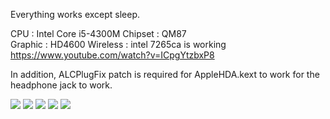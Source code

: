 

Everything works except sleep.

CPU : Intel Core i5-4300M 
Chipset : QM87  
Graphic : HD4600
Wireless : intel 7265ca is working https://www.youtube.com/watch?v=ICpgYtzbxP8

In addition, ALCPlugFix patch is required for AppleHDA.kext to work for the headphone jack to work.

<img src="https://raw.githubusercontent.com/statuspace/HackintoshBigSurOpenCore_Thinkpad_L540/master/Ekran%20Resmi%202020-11-11%2023.20.27.png?token=AJOGBVOXZXVWLQ3KI4MYMF27VRESG"/>

<img src="https://github.com/statuspace/HackintoshBigSurOpenCore_Thinkpad_L540/blob/master/Ekran%20Resmi%202020-11-11%2023.21.44.png"/>

<img src="https://github.com/statuspace/HackintoshBigSurOpenCore_Thinkpad_L540/blob/master/Ekran%20Resmi%202020-11-11%2023.21.19.png"/>

<img src="https://github.com/statuspace/HackintoshBigSurOpenCore_Thinkpad_L540/blob/master/Ekran%20Resmi%202020-11-11%2023.22.23.png"/>

<img src="https://raw.githubusercontent.com/statuspace/HackintoshBigSurOpenCore_Thinkpad_L540/master/Ekran%20Resmi%202020-11-11%2023.22.33.png?token=AJOGBVOHVVBNHISYARWFFOS7VRE66"/>
